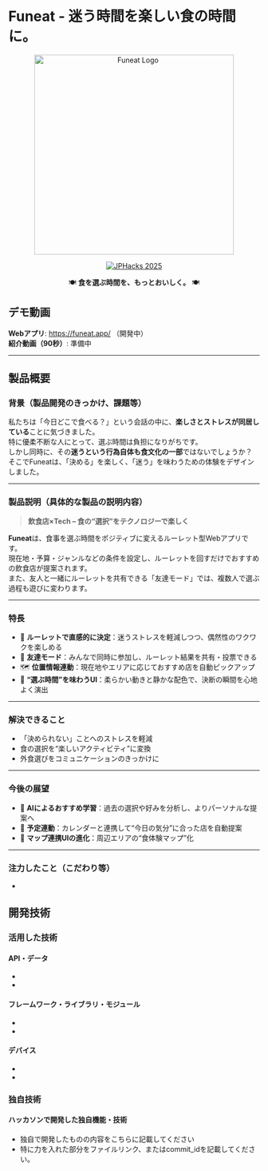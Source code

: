 # Funeat - 迷う時間を楽しい食の時間に。

<div align="center">
  <img src="no_image.png" alt="Funeat Logo" width="400">

  [![JPHacks 2025](https://img.shields.io/badge/JPHacks%202025-飲食店選択×Tech-orange)](https://github.com/jphacks/choice-tech)

  🍽️ **食を選ぶ時間を、もっとおいしく。** 🍽️  
</div>

## デモ動画
**Webアプリ**: https://funeat.app/ （開発中）<br>
**紹介動画（90秒）**: 準備中

---

## 製品概要

### 背景（製品開発のきっかけ、課題等）

私たちは「今日どこで食べる？」という会話の中に、**楽しさとストレスが同居している**ことに気づきました。  
特に優柔不断な人にとって、選ぶ時間は負担になりがちです。  
しかし同時に、その**迷うという行為自体も食文化の一部**ではないでしょうか？  
そこでFuneatは、「決める」を楽しく、「迷う」を味わうための体験をデザインしました。

---

### 製品説明（具体的な製品の説明内容）

> **飲食店×Tech – 食の“選択”をテクノロジーで楽しく**

**Funeat**は、食事を選ぶ時間をポジティブに変えるルーレット型Webアプリです。  
現在地・予算・ジャンルなどの条件を設定し、ルーレットを回すだけでおすすめの飲食店が提案されます。  
また、友人と一緒にルーレットを共有できる「友達モード」では、複数人で選ぶ過程も遊びに変わります。

---

### 特長

- 🎡 **ルーレットで直感的に決定**：迷うストレスを軽減しつつ、偶然性のワクワクを楽しめる  
- 🤝 **友達モード**：みんなで同時に参加し、ルーレット結果を共有・投票できる  
- 🗺️ **位置情報連動**：現在地やエリアに応じておすすめ店を自動ピックアップ  
- 💬 **“選ぶ時間”を味わうUI**：柔らかい動きと静かな配色で、決断の瞬間を心地よく演出  

---

### 解決できること

- 「決められない」ことへのストレスを軽減  
- 食の選択を“楽しいアクティビティ”に変換  
- 外食選びをコミュニケーションのきっかけに  

---

### 今後の展望

- 🧠 **AIによるおすすめ学習**：過去の選択や好みを分析し、よりパーソナルな提案へ  
- 📅 **予定連動**：カレンダーと連携して“今日の気分”に合った店を自動提案  
- 📍 **マップ連携UIの進化**：周辺エリアの“食体験マップ”化  

---

### 注力したこと（こだわり等）

* 

## 開発技術
### 活用した技術
#### API・データ
* 
* 

#### フレームワーク・ライブラリ・モジュール
* 
* 

#### デバイス
* 
* 

### 独自技術
#### ハッカソンで開発した独自機能・技術
* 独自で開発したものの内容をこちらに記載してください
* 特に力を入れた部分をファイルリンク、またはcommit_idを記載してください。
